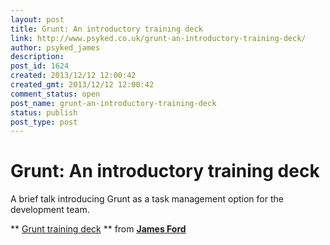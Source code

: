 ```yaml
---
layout: post
title: Grunt: An introductory training deck
link: http://www.psyked.co.uk/grunt-an-introductory-training-deck/
author: psyked_james
description: 
post_id: 1624
created: 2013/12/12 12:00:42
created_gmt: 2013/12/12 12:00:42
comment_status: open
post_name: grunt-an-introductory-training-deck
status: publish
post_type: post
---
```


# Grunt: An introductory training deck

A brief talk introducing Grunt as a task management option for the development team.

** [Grunt training deck](https://www.slideshare.net/psyked/grunt-training-deck) ** from **[James Ford](http://www.slideshare.net/psyked)**
